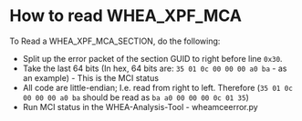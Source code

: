 # How to read WHEA_XPF_MCA

To Read a WHEA_XPF_MCA_SECTION, do the following:
- Split up the error packet of the section GUID to right before line `0x30`.
- Take the last 64 bits (In hex, 64 bits are: `35 01 0c 00 00 00 a0 ba` - as an example) - This is the MCI status
- All code are little-endian; I.e. read from right to left. Therefore (`35 01 0c 00 00 00 a0 ba` should be read as `ba a0 00 00 00 0c 01 35`)
- Run MCI status in the WHEA-Analysis-Tool - wheamceerror.py